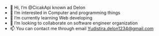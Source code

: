 - 👋 Hi, I’m @CicakApi known ad Delon
- 👀 I’m interested in Computer and programming things
- 🌱 I’m currently learning Web developing
- 💞️ I’m looking to collaborate on software engineer organization
- 📫 You can contact me through email Yudistira.delon1234@gmail.com

<!---
CicakApi/CicakApi is a ✨ special ✨ repository because its `README.md` (this file) appears on your GitHub profile.
You can click the Preview link to take a look at your changes.
--->
